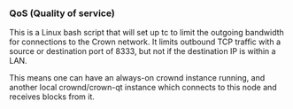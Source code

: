 ### QoS (Quality of service) ###

This is a Linux bash script that will set up tc to limit the outgoing bandwidth for connections to the Crown network. It limits outbound TCP traffic with a source or destination port of 8333, but not if the destination IP is within a LAN.

This means one can have an always-on crownd instance running, and another local crownd/crown-qt instance which connects to this node and receives blocks from it.
